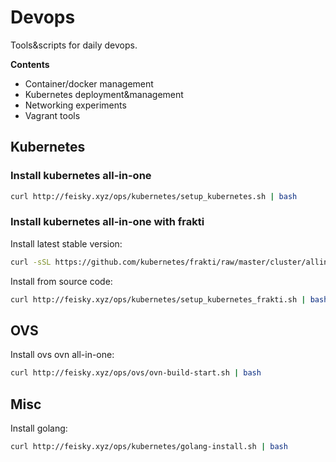 # Devops

Tools&scripts for daily devops.

**Contents**

- Container/docker management
- Kubernetes deployment&management
- Networking experiments
- Vagrant tools

## Kubernetes

### Install kubernetes all-in-one

```sh
curl http://feisky.xyz/ops/kubernetes/setup_kubernetes.sh | bash
```

### Install kubernetes all-in-one with frakti

Install latest stable version:

```sh
curl -sSL https://github.com/kubernetes/frakti/raw/master/cluster/allinone.sh | bash
```

Install from source code:
 
```sh
curl http://feisky.xyz/ops/kubernetes/setup_kubernetes_frakti.sh | bash
```

## OVS

Install ovs ovn all-in-one:

```sh
curl http://feisky.xyz/ops/ovs/ovn-build-start.sh | bash
```

## Misc

Install golang:

```sh
curl http://feisky.xyz/ops/kubernetes/golang-install.sh | bash
```
